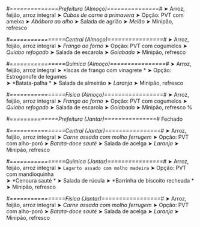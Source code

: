 
*#==============Prefeitura (Almoço)===============#*
➤ Arroz, feijão, arroz integral
➤ *Cubos de carne à primavera*
➤ Opção: PVT com ameixa
➤ *Abóbora ao alho*
➤ Salada de agrião
➤ *Melão*
➤ Minipão, refresco

*#================Central (Almoço)================#*
➤ Arroz, feijão, arroz integral
➤ *Frango ao forno*
➤ Opção: PVT com cogumelos
➤ *Quiabo refogado*
➤ Salada de escarola
➤ *Goiabada*
➤ Minipão, refresco

*#================Química (Almoço)================#*
➤ Arroz, feijão, arroz integral
➤ *Iscas de frango com vinagrete *
➤ Opção: Estrogonofe de legumes  
➤ *Batata-palha *
➤ Salada de almeirão 
➤ *Laranja*
➤ Minipão, refresco

*#================Física (Almoço)=================#*
➤ Arroz, feijão, arroz integral
➤ *Frango ao forno*
➤ Opção: PVT com cogumelos
➤ *Quiabo refogado*
➤ Salada de escarola
➤ *Goiabada*
➤ Minipão, refresco
%

*#==============Prefeitura (Jantar)===============#*
Fechado

*#================Central (Jantar)================#*
➤ Arroz, feijão, arroz integral
➤ *Carne assada com molho ferrugem*
➤ Opção: PVT com alho-poró
➤ *Batata-doce sauté*
➤ Salada de acelga
➤ *Laranja*
➤ Minipão, refresco

*#================Química (Jantar)================#*
➤ Arroz, feijão, arroz integral
➤ `Lagarto assado com molho madeira`
➤ Opção: PVT com mandioquinha  
➤ *Cenoura sauté   *
➤ Salada de rúcula 
➤ *Barrinha de biscoito recheada *
➤ Minipão, refresco

*#================Física (Jantar)=================#*
➤ Arroz, feijão, arroz integral
➤ *Carne assada com molho ferrugem*
➤ Opção: PVT com alho-poró
➤ *Batata-doce sauté*
➤ Salada de acelga
➤ *Laranja*
➤ Minipão, refresco
